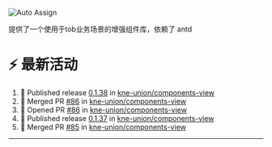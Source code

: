 ![Auto Assign](https://github.com/kne-union/components-core/actions/workflows/publish.yml/badge.svg)

提供了一个使用于tob业务场景的增强组件库，依赖了 antd


<!--START_SECTION:document-->
<!--END_SECTION:document-->

# ⚡ 最新活动

<!--START_SECTION:activity-->
1. 🚀 Published release [0.1.38](https://github.com/kne-union/components-view/releases/tag/0.1.38) in [kne-union/components-view](https://github.com/kne-union/components-view)
2. 🎉 Merged PR [#86](https://github.com/kne-union/components-view/pull/86) in [kne-union/components-view](https://github.com/kne-union/components-view)
3. 💪 Opened PR [#86](https://github.com/kne-union/components-view/pull/86) in [kne-union/components-view](https://github.com/kne-union/components-view)
4. 🚀 Published release [0.1.37](https://github.com/kne-union/components-view/releases/tag/0.1.37) in [kne-union/components-view](https://github.com/kne-union/components-view)
5. 🎉 Merged PR [#85](https://github.com/kne-union/components-view/pull/85) in [kne-union/components-view](https://github.com/kne-union/components-view)
<!--END_SECTION:activity-->

---
